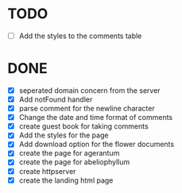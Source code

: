 # TODO

- [ ] Add the styles to the comments table

# DONE

- [x] seperated domain concern from the server
- [x] Add notFound handler
- [x] parse comment for the newline character
- [x] Change the date and time format of comments
- [x] create guest book for taking comments
- [x] Add the styles for the page
- [x] Add download option for the flower documents
- [x] create the page for agerantum
- [x] create the page for abeliophyllum
- [x] create httpserver 
- [x] create the landing html page
